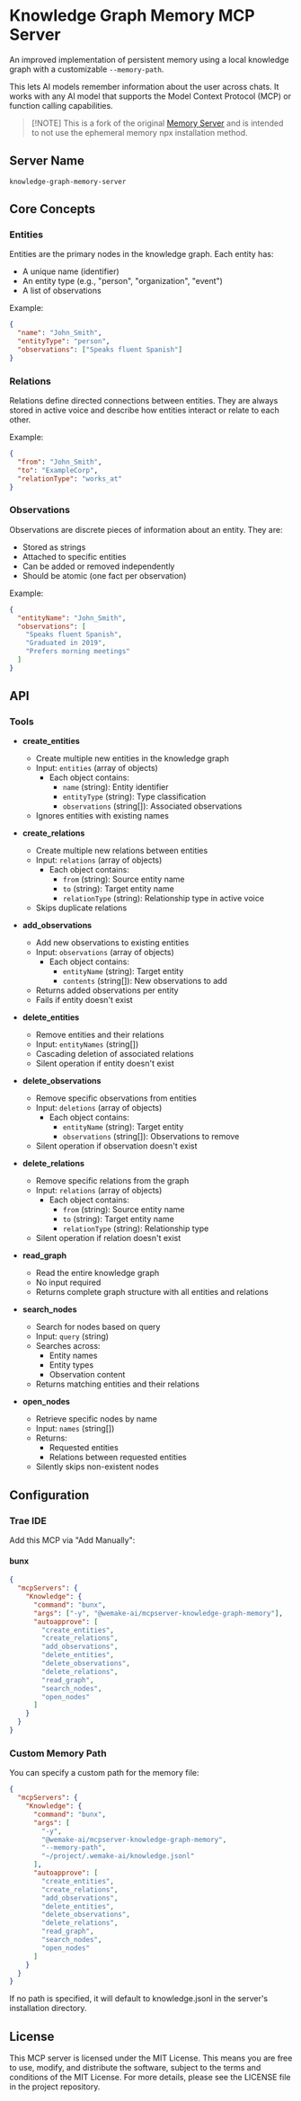 # Knowledge Graph Memory MCP Server

An improved implementation of persistent memory using a local knowledge graph
with a customizable `--memory-path`.

This lets AI models remember information about the user across chats. It works
with any AI model that supports the Model Context Protocol (MCP) or function
calling capabilities.

> [!NOTE] This is a fork of the original
> [Memory Server](https://github.com/modelcontextprotocol/servers/tree/main/src/memory)
> and is intended to not use the ephemeral memory npx installation method.

## Server Name

```text
knowledge-graph-memory-server
```

## Core Concepts

### Entities

Entities are the primary nodes in the knowledge graph. Each entity has:

- A unique name (identifier)
- An entity type (e.g., "person", "organization", "event")
- A list of observations

Example:

```json
{
  "name": "John_Smith",
  "entityType": "person",
  "observations": ["Speaks fluent Spanish"]
}
```

### Relations

Relations define directed connections between entities. They are always stored
in active voice and describe how entities interact or relate to each other.

Example:

```json
{
  "from": "John_Smith",
  "to": "ExampleCorp",
  "relationType": "works_at"
}
```

### Observations

Observations are discrete pieces of information about an entity. They are:

- Stored as strings
- Attached to specific entities
- Can be added or removed independently
- Should be atomic (one fact per observation)

Example:

```json
{
  "entityName": "John_Smith",
  "observations": [
    "Speaks fluent Spanish",
    "Graduated in 2019",
    "Prefers morning meetings"
  ]
}
```

## API

### Tools

- **create_entities**
  - Create multiple new entities in the knowledge graph
  - Input: `entities` (array of objects)
    - Each object contains:
      - `name` (string): Entity identifier
      - `entityType` (string): Type classification
      - `observations` (string[]): Associated observations
  - Ignores entities with existing names

- **create_relations**
  - Create multiple new relations between entities
  - Input: `relations` (array of objects)
    - Each object contains:
      - `from` (string): Source entity name
      - `to` (string): Target entity name
      - `relationType` (string): Relationship type in active voice
  - Skips duplicate relations

- **add_observations**
  - Add new observations to existing entities
  - Input: `observations` (array of objects)
    - Each object contains:
      - `entityName` (string): Target entity
      - `contents` (string[]): New observations to add
  - Returns added observations per entity
  - Fails if entity doesn't exist

- **delete_entities**
  - Remove entities and their relations
  - Input: `entityNames` (string[])
  - Cascading deletion of associated relations
  - Silent operation if entity doesn't exist

- **delete_observations**
  - Remove specific observations from entities
  - Input: `deletions` (array of objects)
    - Each object contains:
      - `entityName` (string): Target entity
      - `observations` (string[]): Observations to remove
  - Silent operation if observation doesn't exist

- **delete_relations**
  - Remove specific relations from the graph
  - Input: `relations` (array of objects)
    - Each object contains:
      - `from` (string): Source entity name
      - `to` (string): Target entity name
      - `relationType` (string): Relationship type
  - Silent operation if relation doesn't exist

- **read_graph**
  - Read the entire knowledge graph
  - No input required
  - Returns complete graph structure with all entities and relations

- **search_nodes**
  - Search for nodes based on query
  - Input: `query` (string)
  - Searches across:
    - Entity names
    - Entity types
    - Observation content
  - Returns matching entities and their relations

- **open_nodes**
  - Retrieve specific nodes by name
  - Input: `names` (string[])
  - Returns:
    - Requested entities
    - Relations between requested entities
  - Silently skips non-existent nodes

## Configuration

### Trae IDE

Add this MCP via "Add Manually":

#### bunx

```json
{
  "mcpServers": {
    "Knowledge": {
      "command": "bunx",
      "args": ["-y", "@wemake-ai/mcpserver-knowledge-graph-memory"],
      "autoapprove": [
        "create_entities",
        "create_relations",
        "add_observations",
        "delete_entities",
        "delete_observations",
        "delete_relations",
        "read_graph",
        "search_nodes",
        "open_nodes"
      ]
    }
  }
}
```

### Custom Memory Path

You can specify a custom path for the memory file:

```json
{
  "mcpServers": {
    "Knowledge": {
      "command": "bunx",
      "args": [
        "-y",
        "@wemake-ai/mcpserver-knowledge-graph-memory",
        "--memory-path",
        "~/project/.wemake-ai/knowledge.jsonl"
      ],
      "autoapprove": [
        "create_entities",
        "create_relations",
        "add_observations",
        "delete_entities",
        "delete_observations",
        "delete_relations",
        "read_graph",
        "search_nodes",
        "open_nodes"
      ]
    }
  }
}
```

If no path is specified, it will default to knowledge.jsonl in the server's
installation directory.

## License

This MCP server is licensed under the MIT License. This means you are free to
use, modify, and distribute the software, subject to the terms and conditions of
the MIT License. For more details, please see the LICENSE file in the project
repository.
